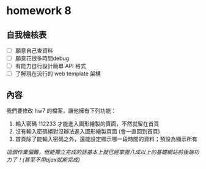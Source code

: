 # homework 8

## 自我檢核表

- [ ] 願意自己查資料
- [ ] 願意花很多時間debug
- [ ] 有能力自行設計簡單 API 格式
- [ ] 了解現在流行的 web template 架構

## 內容

我們要修改 hw7 的檔案，讓他擁有下列功能：

1. 輸入密碼 112233 才能進入圖形繪製的頁面，不然就留在首頁
2. 沒有輸入密碼絕對沒辦法進入圖形繪製頁面 (會一直回到首頁)
3. 首頁除了能輸入密碼之外，還能設定顯示哪一段時間的資料；預設為顯示所有

*這個作業偏難，但能獨立完成的話基本上就已經掌握八成以上的基礎網站前後端功力了！(甚至不用ajax就能完成)*